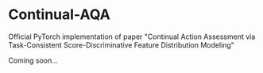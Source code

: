 # Continual-AQA
Official PyTorch implementation of paper "Continual Action Assessment via Task-Consistent Score-Discriminative Feature Distribution Modeling"

Coming soon...
